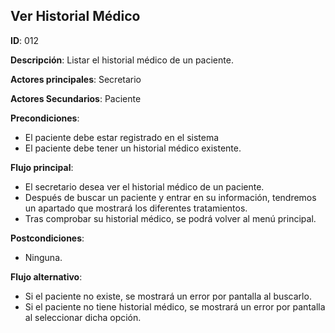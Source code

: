 ## Ver Historial Médico

**ID**: 012

**Descripción**: Listar el historial médico de un paciente.

**Actores principales**: Secretario	

**Actores Secundarios**: Paciente

**Precondiciones**:

- El paciente debe estar registrado en el sistema
- El paciente debe tener un historial médico existente.

**Flujo principal**:

- El secretario desea ver el historial médico de un paciente.
- Después de buscar un paciente y entrar en su información, tendremos un apartado que mostrará los diferentes tratamientos.
- Tras comprobar su historial médico, se podrá volver al menú principal.

**Postcondiciones**:

- Ninguna.

**Flujo alternativo**:

- Si el paciente no existe, se mostrará un error por pantalla al buscarlo.
- Si el paciente no tiene historial médico, se mostrará un error por pantalla al seleccionar dicha opción.





